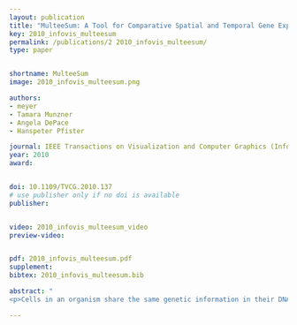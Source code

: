 ```yaml
---
layout: publication
title: "MulteeSum: A Tool for Comparative Spatial and Temporal Gene Expression Data,"
key: 2010_infovis_multeesum
permalink: /publications/2 2010_infovis_multeesum/
type: paper


shortname: MulteeSum
image: 2010_infovis_multeesum.png

authors:
- meyer
- Tamara Munzner
- Angela DePace
- Hanspeter Pfister

journal: IEEE Transactions on Visualization and Computer Graphics (InfoVis '2010), 16(6), pp. 908
year: 2010
award: 


doi: 10.1109/TVCG.2010.137
# use publisher only if no doi is available
publisher: 


video: 2010_infovis_multeesum_video
preview-video:


pdf: 2010_infovis_multeesum.pdf
supplement:
bibtex: 2010_infovis_multeesum.bib

abstract: "
<p>Cells in an organism share the same genetic information in their DNA, but have very different forms and behavior because of the selective expression of subsets of their genes. The widely used approach of measuring gene expression over time from a tissue sample using techniques such as microarrays or sequencing do not provide information about the spatial position within the tissue where these genes are expressed. In contrast, we are working with biologists who use techniques that measure gene expression in every individual cell of entire fruitfly embryos over an hour of their development, and do so for multiple closely-related subspecies of Drosophila. These scientists are faced with the challenge of integrating temporal gene expression data with the spatial location of cells and, moreover, comparing this data across multiple related species. We have worked with these biologists over the past two years to develop MulteeSum, a visualization system that supports inspection and curation of data sets showing gene expression over time, in conjunction with the spatial location of the cells where the genes are expressed--it is the first tool to support comparisons across multiple such data sets. MulteeSum is part of a general and flexible framework we developed with our collaborators that is built around multiple summaries for each cell, allowing the biologists to explore the results of computations that mix spatial information, gene expression measurements over time, and data from multiple related species or organisms. We justify our design decisions based on specific descriptions of the analysis needs of our collaborators, and provide anecdotal evidence of the efficacy of MulteeSum through a series of case studies.</p>"

---
```


